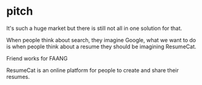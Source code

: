 # pitch

It's such a huge market but there is still not all in one solution for that.

When people think about search, they imagine Google, what we want to do is when people think about a resume they should be imagining ResumeCat.

Friend works for FAANG

ResumeCat is an online platform for people to create and share their resumes.


